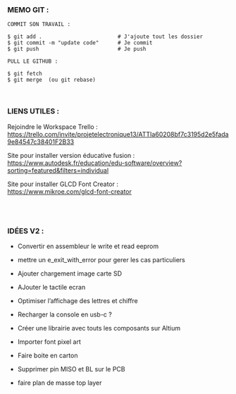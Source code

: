 ### MEMO GIT :    
```
COMMIT SON TRAVAIL : 

$ git add .                        # J'ajoute tout les dossier
$ git commit -m "update code"      # Je commit
$ git push                         # Je push
```
```
PULL LE GITHUB :

$ git fetch 
$ git merge  (ou git rebase)
```

<br>

### LIENS UTILES :

Rejoindre le Workspace Trello :      
https://trello.com/invite/projetelectronique13/ATTIa60208bf7c3195d2e5fada9e84547c38401F2B33


Site pour installer version éducative fusion :      
https://www.autodesk.fr/education/edu-software/overview?sorting=featured&filters=individual


Site pour installer GLCD Font Creator :     
https://www.mikroe.com/glcd-font-creator


<br>
<br>

### IDÉES V2 :

- Convertir en assembleur le write et read eeprom

- mettre un e_exit_with_error pour gerer les cas particuliers

- Ajouter chargement image carte SD

- AJouter le tactile ecran

- Optimiser l’affichage des lettres et chiffre

- Recharger la console en usb-c ?

- Créer une librairie avec touts les composants sur Altium

- Importer font pixel art

- Faire boite en carton

- Supprimer pin MISO et BL sur le PCB

- faire plan de masse top layer